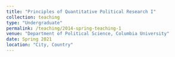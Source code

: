 ```yaml
---
title: "Principles of Quantitative Political Research I"
collection: teaching
type: "Undergraduate"
permalink: /teaching/2014-spring-teaching-1
venue: "Department of Political Science, Columbia University"
date: Spring 2021
location: "City, Country"
---
```


